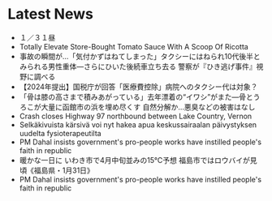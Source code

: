 # Latest News
-  １／３１昼
-  Totally Elevate Store-Bought Tomato Sauce With A Scoop Of Ricotta
-  事故の瞬間が…「気付かずはねてしまった」タクシーにはねられ10代後半とみられる男性重体―さらにひいた後続車立ち去る 警察が『ひき逃げ事件』視野に調べる
-  【2024年提出】国税庁が回答「医療費控除」病院へのタクシー代は対象？
-  「骨は膝の高さまで積みあがっている」去年漂着の“イワシ”がまた―骨とうろこが大量に函館市の浜を埋め尽くす 自然分解か…悪臭などの被害はなし
-  Crash closes Highway 97 northbound between Lake Country, Vernon
-  Selkäkivuista kärsivä voi nyt hakea apua keskussairaalan päivystyksen uudelta fysioterapeutilta
-  PM Dahal insists government's pro-people works have instilled people's faith in republic
-  暖かな一日に いわき市で4月中旬並みの15℃予想 福島市ではロウバイが見頃《福島県・1月31日》
-  PM Dahal insists government's pro-people works have instilled people's faith in republic

